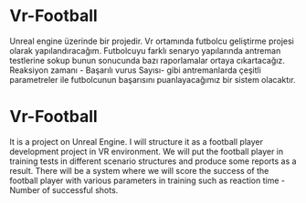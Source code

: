 # Vr-Football
Unreal engine üzerinde bir projedir. Vr ortamında futbolcu geliştirme projesi olarak yapılandıracağım. Futbolcuyu farklı senaryo yapılarında antreman testlerine sokup bunun sonucunda bazı raporlamalar ortaya cıkartacağız. Reaksiyon zamanı - Başarılı vurus Sayısı- gibi antremanlarda çeşitli parametreler ile futbolcunun başarısını puanlayacağımız bir sistem olacaktır. 

# Vr-Football

It is a project on Unreal Engine. I will structure it as a football player development project in VR environment. We will put the football player in training tests in different scenario structures and produce some reports as a result. There will be a system where we will score the success of the football player with various parameters in training such as reaction time - Number of successful shots.
